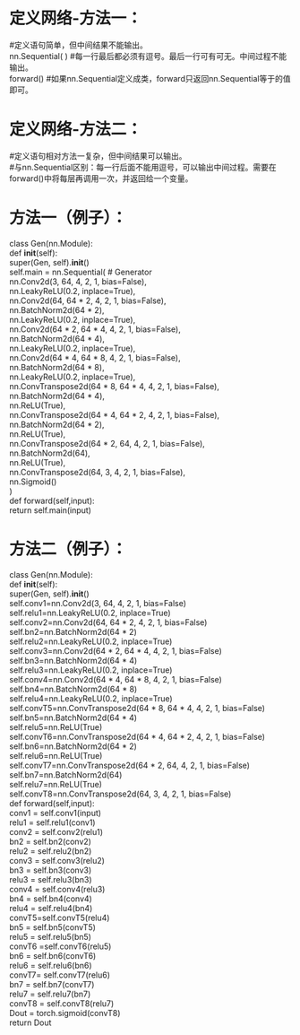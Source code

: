 # 定义网络-方法一：
#定义语句简单，但中间结果不能输出。  
nn.Sequential(   ) #每一行最后都必须有逗号。最后一行可有可无。中间过程不能输出。  
forward()  #如果nn.Sequential定义成类，forward只返回nn.Sequential等于的值即可。  
# 定义网络-方法二：  
#定义语句相对方法一复杂，但中间结果可以输出。  
#与nn.Sequential区别：每一行后面不能用逗号，可以输出中间过程。需要在forward()中将每层再调用一次，并返回给一个变量。  
# 方法一（例子）：  
class Gen(nn.Module):    
    def __init__(self):  
        super(Gen, self).__init__()  
        self.main = nn.Sequential(  # Generator  
            nn.Conv2d(3, 64, 4, 2, 1, bias=False),  
            nn.LeakyReLU(0.2, inplace=True),  
            nn.Conv2d(64, 64 * 2, 4, 2, 1, bias=False),  
            nn.BatchNorm2d(64 * 2),  
            nn.LeakyReLU(0.2, inplace=True),  
            nn.Conv2d(64 * 2, 64 * 4, 4, 2, 1, bias=False),  
            nn.BatchNorm2d(64 * 4),  
            nn.LeakyReLU(0.2, inplace=True),  
            nn.Conv2d(64 * 4, 64 * 8, 4, 2, 1, bias=False),  
            nn.BatchNorm2d(64 * 8),  
            nn.LeakyReLU(0.2, inplace=True),  
            nn.ConvTranspose2d(64 * 8, 64 * 4, 4, 2, 1, bias=False),  
            nn.BatchNorm2d(64 * 4),  
            nn.ReLU(True),  
            nn.ConvTranspose2d(64 * 4, 64 * 2, 4, 2, 1, bias=False),  
            nn.BatchNorm2d(64 * 2),  
            nn.ReLU(True),  
            nn.ConvTranspose2d(64 * 2, 64, 4, 2, 1, bias=False),  
            nn.BatchNorm2d(64),  
            nn.ReLU(True),  
            nn.ConvTranspose2d(64, 3, 4, 2, 1, bias=False),  
            nn.Sigmoid()  
        )  
    def forward(self,input):  
        return self.main(input)  
# 方法二（例子）：          
   class Gen(nn.Module):  
    def __init__(self):  
        super(Gen, self).__init__()  
        self.conv1=nn.Conv2d(3, 64, 4, 2, 1, bias=False)  
        self.relu1=nn.LeakyReLU(0.2, inplace=True)  
        self.conv2=nn.Conv2d(64, 64 * 2, 4, 2, 1, bias=False)  
        self.bn2=nn.BatchNorm2d(64 * 2)  
        self.relu2=nn.LeakyReLU(0.2, inplace=True)  
        self.conv3=nn.Conv2d(64 * 2, 64 * 4, 4, 2, 1, bias=False)  
        self.bn3=nn.BatchNorm2d(64 * 4)  
        self.relu3=nn.LeakyReLU(0.2, inplace=True)  
        self.conv4=nn.Conv2d(64 * 4, 64 * 8, 4, 2, 1, bias=False)  
        self.bn4=nn.BatchNorm2d(64 * 8)  
        self.relu4=nn.LeakyReLU(0.2, inplace=True)  
        self.convT5=nn.ConvTranspose2d(64 * 8, 64 * 4, 4, 2, 1, bias=False)  
        self.bn5=nn.BatchNorm2d(64 * 4)  
        self.relu5=nn.ReLU(True)  
        self.convT6=nn.ConvTranspose2d(64 * 4, 64 * 2, 4, 2, 1, bias=False)  
        self.bn6=nn.BatchNorm2d(64 * 2)  
        self.relu6=nn.ReLU(True)  
        self.convT7=nn.ConvTranspose2d(64 * 2, 64, 4, 2, 1, bias=False)  
        self.bn7=nn.BatchNorm2d(64)  
        self.relu7=nn.ReLU(True)  
        self.convT8=nn.ConvTranspose2d(64, 3, 4, 2, 1, bias=False)  
    def forward(self,input):  
        conv1 = self.conv1(input)  
        relu1 = self.relu1(conv1)  
        conv2 = self.conv2(relu1)  
        bn2 = self.bn2(conv2)  
        relu2 = self.relu2(bn2)  
        conv3 = self.conv3(relu2)  
        bn3 = self.bn3(conv3)  
        relu3 = self.relu3(bn3)  
        conv4 = self.conv4(relu3)  
        bn4 = self.bn4(conv4)  
        relu4 = self.relu4(bn4)  
        convT5=self.convT5(relu4)  
        bn5 = self.bn5(convT5)  
        relu5 = self.relu5(bn5)  
        convT6 =self.convT6(relu5)  
        bn6 = self.bn6(convT6)  
        relu6 = self.relu6(bn6)  
        convT7= self.convT7(relu6)  
        bn7 = self.bn7(convT7)  
        relu7 = self.relu7(bn7)  
        convT8 = self.convT8(relu7)  
        Dout = torch.sigmoid(convT8)  
        return Dout  
    
